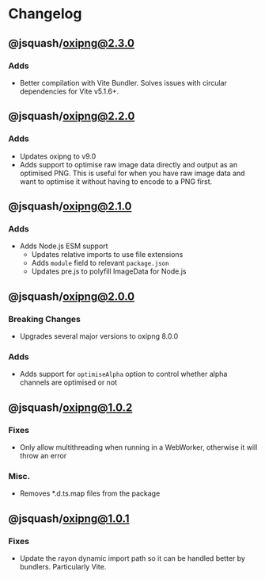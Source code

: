 # Changelog

## @jsquash/oxipng@2.3.0

### Adds

- Better compilation with Vite Bundler. Solves issues with circular dependencies for Vite v5.1.6+.

## @jsquash/oxipng@2.2.0

### Adds

- Updates oxipng to v9.0
- Adds support to optimise raw image data directly and output as an optimised PNG. This is useful for when you have raw image data and want to optimise it without having to encode to a PNG first.

## @jsquash/oxipng@2.1.0

### Adds

- Adds Node.js ESM support
    - Updates relative imports to use file extensions
    - Adds `module` field to relevant `package.json`
    - Updates pre.js to polyfill ImageData for Node.js

## @jsquash/oxipng@2.0.0

### Breaking Changes

- Upgrades several major versions to oxipng 8.0.0

### Adds

- Adds support for `optimiseAlpha` option to control whether alpha channels are optimised or not

## @jsquash/oxipng@1.0.2

### Fixes

- Only allow multithreading when running in a WebWorker, otherwise it will throw an error

### Misc.

- Removes *.d.ts.map files from the package

## @jsquash/oxipng@1.0.1

### Fixes

- Update the rayon dynamic import path so it can be handled better by bundlers. Particularly Vite.
